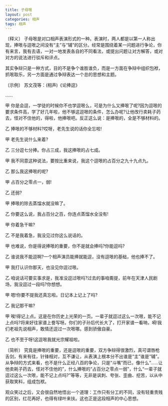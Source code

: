 ```yaml
---
title: 子母哏
layout: post
categories: 相声
tags: 相声
---
```


〔释义〕 子母哏是对口相声表演形式的一种。表演时，两人都是以第一人称出现，捧哏与逗哏之间没有“主”与“辅”的区分。经常是围绕着某一问题进行争论，你有来言，我有去语，一对一地发表各自的不同看法，或提出问题让对方解答，或对对方的说法进行驳斥和评点。

其实争辩只是一种方式，目的不是争个谁胜谁负，而是一方面在争辩中组织包袱，抓哏取乐，另一方面是通过争辩表达一个总的思想和主题。

〔示例〕 苏文茂等：(相声)《论捧逗》

……

甲 你是会逗，一学徒的时候你不也学逗哏么，可是为什么又捧哏了呢?因为逗哏的要求条件高，学了好几年啦，他不够这逗哏的条件，怎么办呢?让他改行卖耗子药去，怪对不住他的，得啦，他捧哏吧。反正这么说：是捧哏的，全是不够材料的。

乙 捧哏的不够材料?哎呀，老先生说的话你全忘啦!

甲 老先生说什么来着?

乙 三分逗七分捧。你占三成，我这捧哏的占七成。

甲 我不同意这种说法，要按比重来说，我这个逗哏的占百分之九十九点九。

乙 那么我这捧哏的呢?

甲 占百分之零点一，弱!

乙 还弱?

甲 捧哏的除去蒸馏水就没嘛了。

乙 你要这么说，我占百分之百，你连点蒸馏水全没有!

甲 你着急干嘛?

乙 不是我着急，我没见过你这么说话的。

甲 也难说，你是得说捧哏的重要，你不是就会捧吗?你能逗吗?

乙 谁说我不能逗啊?一个相声演员能捧就能逗，没有逗哏的基础，他也捧不了。

甲 我打认识你那天，也没见你逗过哏。

乙 咱说话可要实事求是，我准没逗过哏吗?过去的事咱甭提，前年在天津人民剧场，我没逗过一段吗?你想想。

甲 嗯!你要不提我还真忘啦。日记本上记上了吗?

乙 我记那干嘛?

甲 唉!得记上点。这是在你历史上光荣的一页。一辈子就逗过这么一次哏，能不记上点吗?将来好往家谱上誊写呀。你们的子孙后代长大了，打开家谱一看呐，嗬!我们老祖先说相声，敢情还逗过一次哏哪。感到骄傲自豪。

乙 也不至于呀!这逗哏我就光宗耀祖啦。

〔简析〕 究竟是捧哏的重要，还是逗哏的重要，双方争辩得很激烈，真可谓唇枪舌剑，有来有往，针锋相对，互不谦让，从表演上根本分不出谁是“主”谁是“辅”。从争辩的方式来看，也不是什么正经八百的争论，只是“斗嘴”而已，像什么“……让他卖耗子药去，怪对不住他的”，什么捧哏的“占百分之零点一弱”，什么“一辈子就逗过这么一次哏，能不记上点吗?”等等，无非是讽刺、夸张、歪曲、挖苦，以从中获取笑料，组成包袱。

观众笑过之后，又会很自然地悟出一个道理：工作只有分工的不同，没有轻重贵贱的区别，红花再好，也得有绿叶来扶。这也正是这段相声的中心思想。 